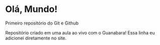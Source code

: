 # Olá, Mundo!
 Primeiro repositório do Git e Github

Repositório criado em uma aula ao vivo com o Guanabara!
Essa linha eu adicionei diretamente no site. 
